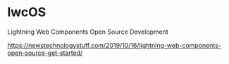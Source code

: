 # lwcOS
Lightning Web Components Open Source Development


https://newstechnologystuff.com/2019/10/16/lightning-web-components-open-source-get-started/
